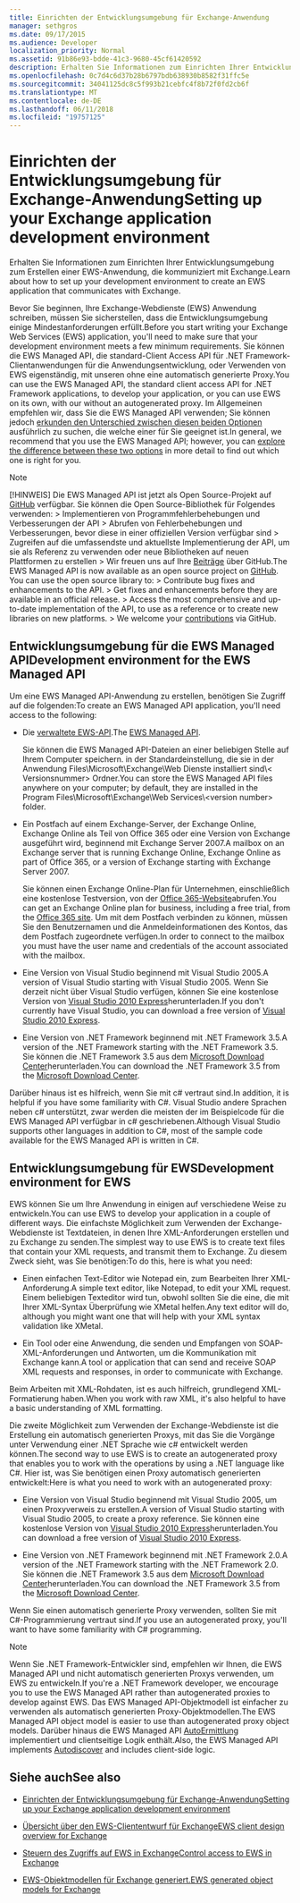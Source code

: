 ```yaml
---
title: Einrichten der Entwicklungsumgebung für Exchange-Anwendung
manager: sethgros
ms.date: 09/17/2015
ms.audience: Developer
localization_priority: Normal
ms.assetid: 91b86e93-bdde-41c3-9680-45cf61420592
description: Erhalten Sie Informationen zum Einrichten Ihrer Entwicklungsumgebung zum Erstellen einer EWS-Anwendung, die kommuniziert mit Exchange.
ms.openlocfilehash: 0c7d4c6d37b28b6797bdb638930b8582f31ffc5e
ms.sourcegitcommit: 34041125dc8c5f993b21cebfc4f8b72f0fd2cb6f
ms.translationtype: MT
ms.contentlocale: de-DE
ms.lasthandoff: 06/11/2018
ms.locfileid: "19757125"
---
```

# <a name="setting-up-your-exchange-application-development-environment"></a><span data-ttu-id="b2d38-103">Einrichten der Entwicklungsumgebung für Exchange-Anwendung</span><span class="sxs-lookup"><span data-stu-id="b2d38-103">Setting up your Exchange application development environment</span></span>

<span data-ttu-id="b2d38-104">Erhalten Sie Informationen zum Einrichten Ihrer Entwicklungsumgebung zum Erstellen einer EWS-Anwendung, die kommuniziert mit Exchange.</span><span class="sxs-lookup"><span data-stu-id="b2d38-104">Learn about how to set up your development environment to create an EWS application that communicates with Exchange.</span></span>
  
<span data-ttu-id="b2d38-105">Bevor Sie beginnen, Ihre Exchange-Webdienste (EWS) Anwendung schreiben, müssen Sie sicherstellen, dass die Entwicklungsumgebung einige Mindestanforderungen erfüllt.</span><span class="sxs-lookup"><span data-stu-id="b2d38-105">Before you start writing your Exchange Web Services (EWS) application, you'll need to make sure that your development environment meets a few minimum requirements.</span></span> <span data-ttu-id="b2d38-106">Sie können die EWS Managed API, die standard-Client Access API für .NET Framework-Clientanwendungen für die Anwendungsentwicklung, oder Verwenden von EWS eigenständig, mit unseren ohne eine automatisch generierte Proxy.</span><span class="sxs-lookup"><span data-stu-id="b2d38-106">You can use the EWS Managed API, the standard client access API for .NET Framework applications, to develop your application, or you can use EWS on its own, with our without an autogenerated proxy.</span></span> <span data-ttu-id="b2d38-107">Im Allgemeinen empfehlen wir, dass Sie die EWS Managed API verwenden; Sie können jedoch [erkunden den Unterschied zwischen diesen beiden Optionen](ews-client-design-overview-for-exchange.md) ausführlich zu suchen, die welche einer für Sie geeignet ist.</span><span class="sxs-lookup"><span data-stu-id="b2d38-107">In general, we recommend that you use the EWS Managed API; however, you can [explore the difference between these two options](ews-client-design-overview-for-exchange.md) in more detail to find out which one is right for you.</span></span> 
  
> [!NOTE]
>  <span data-ttu-id="b2d38-p102">[!HINWEIS]  Die EWS Managed API ist jetzt als Open Source-Projekt auf [GitHub](https://github.com/officedev/ews-managed-api) verfügbar. Sie können die Open Source-Bibliothek für Folgendes verwenden: >  Implementieren von Programmfehlerbehebungen und Verbesserungen der API >  Abrufen von Fehlerbehebungen und Verbesserungen, bevor diese in einer offiziellen Version verfügbar sind >  Zugreifen auf die umfassendste und aktuellste Implementierung der API, um sie als Referenz zu verwenden oder neue Bibliotheken auf neuen Plattformen zu erstellen >  Wir freuen uns auf Ihre [Beiträge](https://github.com/OfficeDev/ews-managed-api/blob/master/CONTRIBUTING.md) über GitHub.</span><span class="sxs-lookup"><span data-stu-id="b2d38-p102">The EWS Managed API is now available as an open source project on [GitHub](https://github.com/officedev/ews-managed-api). You can use the open source library to: >  Contribute bug fixes and enhancements to the API. >  Get fixes and enhancements before they are available in an official release. >  Access the most comprehensive and up-to-date implementation of the API, to use as a reference or to create new libraries on new platforms. >  We welcome your [contributions](https://github.com/OfficeDev/ews-managed-api/blob/master/CONTRIBUTING.md) via GitHub.</span></span> 
  
## <a name="development-environment-for-the-ews-managed-api"></a><span data-ttu-id="b2d38-113">Entwicklungsumgebung für die EWS Managed API</span><span class="sxs-lookup"><span data-stu-id="b2d38-113">Development environment for the EWS Managed API</span></span>
<span data-ttu-id="b2d38-114"><a name="bk_EWSMA"> </a></span><span class="sxs-lookup"><span data-stu-id="b2d38-114"></span></span>

<span data-ttu-id="b2d38-115">Um eine EWS Managed API-Anwendung zu erstellen, benötigen Sie Zugriff auf die folgenden:</span><span class="sxs-lookup"><span data-stu-id="b2d38-115">To create an EWS Managed API application, you'll need access to the following:</span></span>
  
- <span data-ttu-id="b2d38-116">Die [verwaltete EWS-API](http://aka.ms/ews-managed-api-readme).</span><span class="sxs-lookup"><span data-stu-id="b2d38-116">The [EWS Managed API](http://aka.ms/ews-managed-api-readme).</span></span> 
    
    <span data-ttu-id="b2d38-117">Sie können die EWS Managed API-Dateien an einer beliebigen Stelle auf Ihrem Computer speichern. in der Standardeinstellung, die sie in der Anwendung Files\Microsoft\Exchange\Web Dienste installiert sind\\< Versionsnummer\> Ordner.</span><span class="sxs-lookup"><span data-stu-id="b2d38-117">You can store the EWS Managed API files anywhere on your computer; by default, they are installed in the Program Files\Microsoft\Exchange\Web Services\\<version number\> folder.</span></span>
    
- <span data-ttu-id="b2d38-118">Ein Postfach auf einem Exchange-Server, der Exchange Online, Exchange Online als Teil von Office 365 oder eine Version von Exchange ausgeführt wird, beginnend mit Exchange Server 2007.</span><span class="sxs-lookup"><span data-stu-id="b2d38-118">A mailbox on an Exchange server that is running Exchange Online, Exchange Online as part of Office 365, or a version of Exchange starting with Exchange Server 2007.</span></span> 
    
    <span data-ttu-id="b2d38-119">Sie können einen Exchange Online-Plan für Unternehmen, einschließlich eine kostenlose Testversion, von der [Office 365-Website](http://office.microsoft.com/en-us/business/compare-office-365-for-business-plans-FX102918419.aspx#fbid=1tsGNIE7e3a)abrufen.</span><span class="sxs-lookup"><span data-stu-id="b2d38-119">You can get an Exchange Online plan for business, including a free trial, from the [Office 365 site](http://office.microsoft.com/en-us/business/compare-office-365-for-business-plans-FX102918419.aspx#fbid=1tsGNIE7e3a).</span></span> <span data-ttu-id="b2d38-120">Um mit dem Postfach verbinden zu können, müssen Sie den Benutzernamen und die Anmeldeinformationen des Kontos, das dem Postfach zugeordnete verfügen.</span><span class="sxs-lookup"><span data-stu-id="b2d38-120">In order to connect to the mailbox you must have the user name and credentials of the account associated with the mailbox.</span></span>
    
- <span data-ttu-id="b2d38-121">Eine Version von Visual Studio beginnend mit Visual Studio 2005.</span><span class="sxs-lookup"><span data-stu-id="b2d38-121">A version of Visual Studio starting with Visual Studio 2005.</span></span> <span data-ttu-id="b2d38-122">Wenn Sie derzeit nicht über Visual Studio verfügen, können Sie eine kostenlose Version von [Visual Studio 2010 Express](http://www.microsoft.com/visualstudio/eng/products/visual-studio-2010-express)herunterladen.</span><span class="sxs-lookup"><span data-stu-id="b2d38-122">If you don't currently have Visual Studio, you can download a free version of [Visual Studio 2010 Express](http://www.microsoft.com/visualstudio/eng/products/visual-studio-2010-express).</span></span>
    
- <span data-ttu-id="b2d38-123">Eine Version von .NET Framework beginnend mit .NET Framework 3.5.</span><span class="sxs-lookup"><span data-stu-id="b2d38-123">A version of the .NET Framework starting with the .NET Framework 3.5.</span></span> <span data-ttu-id="b2d38-124">Sie können die .NET Framework 3.5 aus dem [Microsoft Download Center](http://go.microsoft.com/fwlink/?LinkId=191777)herunterladen.</span><span class="sxs-lookup"><span data-stu-id="b2d38-124">You can download the .NET Framework 3.5 from the [Microsoft Download Center](http://go.microsoft.com/fwlink/?LinkId=191777).</span></span>
    
<span data-ttu-id="b2d38-125">Darüber hinaus ist es hilfreich, wenn Sie mit c# vertraut sind.</span><span class="sxs-lookup"><span data-stu-id="b2d38-125">In addition, it is helpful if you have some familiarity with C#.</span></span> <span data-ttu-id="b2d38-126">Visual Studio andere Sprachen neben c# unterstützt, zwar werden die meisten der im Beispielcode für die EWS Managed API verfügbar in c# geschriebenen.</span><span class="sxs-lookup"><span data-stu-id="b2d38-126">Although Visual Studio supports other languages in addition to C#, most of the sample code available for the EWS Managed API is written in C#.</span></span>
  
## <a name="development-environment-for-ews"></a><span data-ttu-id="b2d38-127">Entwicklungsumgebung für EWS</span><span class="sxs-lookup"><span data-stu-id="b2d38-127">Development environment for EWS</span></span>
<span data-ttu-id="b2d38-128"><a name="bk_EWS"> </a></span><span class="sxs-lookup"><span data-stu-id="b2d38-128"></span></span>

<span data-ttu-id="b2d38-129">EWS können Sie um Ihre Anwendung in einigen auf verschiedene Weise zu entwickeln.</span><span class="sxs-lookup"><span data-stu-id="b2d38-129">You can use EWS to develop your application in a couple of different ways.</span></span> <span data-ttu-id="b2d38-130">Die einfachste Möglichkeit zum Verwenden der Exchange-Webdienste ist Textdateien, in denen Ihre XML-Anforderungen erstellen und zu Exchange zu senden.</span><span class="sxs-lookup"><span data-stu-id="b2d38-130">The simplest way to use EWS is to create text files that contain your XML requests, and transmit them to Exchange.</span></span> <span data-ttu-id="b2d38-131">Zu diesem Zweck sieht, was Sie benötigen:</span><span class="sxs-lookup"><span data-stu-id="b2d38-131">To do this, here is what you need:</span></span> 
  
- <span data-ttu-id="b2d38-132">Einen einfachen Text-Editor wie Notepad ein, zum Bearbeiten Ihrer XML-Anforderung.</span><span class="sxs-lookup"><span data-stu-id="b2d38-132">A simple text editor, like Notepad, to edit your XML request.</span></span> <span data-ttu-id="b2d38-133">Einem beliebigen Texteditor wird tun, obwohl sollten Sie die eine, die mit Ihrer XML-Syntax Überprüfung wie XMetal helfen.</span><span class="sxs-lookup"><span data-stu-id="b2d38-133">Any text editor will do, although you might want one that will help with your XML syntax validation like XMetal.</span></span>
    
- <span data-ttu-id="b2d38-134">Ein Tool oder eine Anwendung, die senden und Empfangen von SOAP-XML-Anforderungen und Antworten, um die Kommunikation mit Exchange kann.</span><span class="sxs-lookup"><span data-stu-id="b2d38-134">A tool or application that can send and receive SOAP XML requests and responses, in order to communicate with Exchange.</span></span>
    
<span data-ttu-id="b2d38-135">Beim Arbeiten mit XML-Rohdaten, ist es auch hilfreich, grundlegend XML-Formatierung haben.</span><span class="sxs-lookup"><span data-stu-id="b2d38-135">When you work with raw XML, it's also helpful to have a basic understanding of XML formatting.</span></span>
  
<span data-ttu-id="b2d38-136">Die zweite Möglichkeit zum Verwenden der Exchange-Webdienste ist die Erstellung ein automatisch generierten Proxys, mit das Sie die Vorgänge unter Verwendung einer .NET Sprache wie c# entwickelt werden können.</span><span class="sxs-lookup"><span data-stu-id="b2d38-136">The second way to use EWS is to create an autogenerated proxy that enables you to work with the operations by using a .NET language like C#.</span></span> <span data-ttu-id="b2d38-137">Hier ist, was Sie benötigen einen Proxy automatisch generierten entwickelt:</span><span class="sxs-lookup"><span data-stu-id="b2d38-137">Here is what you need to work with an autogenerated proxy:</span></span>
  
- <span data-ttu-id="b2d38-138">Eine Version von Visual Studio beginnend mit Visual Studio 2005, um einen Proxyverweis zu erstellen.</span><span class="sxs-lookup"><span data-stu-id="b2d38-138">A version of Visual Studio starting with Visual Studio 2005, to create a proxy reference.</span></span> <span data-ttu-id="b2d38-139">Sie können eine kostenlose Version von [Visual Studio 2010 Express](http://www.microsoft.com/visualstudio/eng/products/visual-studio-2010-express)herunterladen.</span><span class="sxs-lookup"><span data-stu-id="b2d38-139">You can download a free version of [Visual Studio 2010 Express](http://www.microsoft.com/visualstudio/eng/products/visual-studio-2010-express).</span></span>
    
- <span data-ttu-id="b2d38-140">Eine Version von .NET Framework beginnend mit .NET Framework 2.0.</span><span class="sxs-lookup"><span data-stu-id="b2d38-140">A version of the .NET Framework starting with the .NET Framework 2.0.</span></span> <span data-ttu-id="b2d38-141">Sie können die .NET Framework 3.5 aus dem [Microsoft Download Center](http://go.microsoft.com/fwlink/?LinkId=191777)herunterladen.</span><span class="sxs-lookup"><span data-stu-id="b2d38-141">You can download the .NET Framework 3.5 from the [Microsoft Download Center](http://go.microsoft.com/fwlink/?LinkId=191777).</span></span>
    
<span data-ttu-id="b2d38-142">Wenn Sie einen automatisch generierte Proxy verwenden, sollten Sie mit C#-Programmierung vertraut sind.</span><span class="sxs-lookup"><span data-stu-id="b2d38-142">If you use an autogenerated proxy, you'll want to have some familiarity with C# programming.</span></span>
  
> [!NOTE]
> <span data-ttu-id="b2d38-143">Wenn Sie .NET Framework-Entwickler sind, empfehlen wir Ihnen, die EWS Managed API und nicht automatisch generierten Proxys verwenden, um EWS zu entwickeln.</span><span class="sxs-lookup"><span data-stu-id="b2d38-143">If you're a .NET Framework developer, we encourage you to use the EWS Managed API rather than autogenerated proxies to develop against EWS.</span></span> <span data-ttu-id="b2d38-144">Das EWS Managed API-Objektmodell ist einfacher zu verwenden als automatisch generierten Proxy-Objektmodellen.</span><span class="sxs-lookup"><span data-stu-id="b2d38-144">The EWS Managed API object model is easier to use than autogenerated proxy object models.</span></span> <span data-ttu-id="b2d38-145">Darüber hinaus die EWS Managed API [AutoErmittlung](autodiscover-for-exchange.md) implementiert und clientseitige Logik enthält.</span><span class="sxs-lookup"><span data-stu-id="b2d38-145">Also, the EWS Managed API implements [Autodiscover](autodiscover-for-exchange.md) and includes client-side logic.</span></span> 
  
## <a name="see-also"></a><span data-ttu-id="b2d38-146">Siehe auch</span><span class="sxs-lookup"><span data-stu-id="b2d38-146">See also</span></span>


- [<span data-ttu-id="b2d38-147">Einrichten der Entwicklungsumgebung für Exchange-Anwendung</span><span class="sxs-lookup"><span data-stu-id="b2d38-147">Setting up your Exchange application development environment</span></span>](setting-up-your-exchange-application-development-environment.md)
    
- [<span data-ttu-id="b2d38-148">Übersicht über den EWS-Cliententwurf für Exchange</span><span class="sxs-lookup"><span data-stu-id="b2d38-148">EWS client design overview for Exchange</span></span>](ews-client-design-overview-for-exchange.md)
    
- [<span data-ttu-id="b2d38-149">Steuern des Zugriffs auf EWS in Exchange</span><span class="sxs-lookup"><span data-stu-id="b2d38-149">Control access to EWS in Exchange</span></span>](how-to-control-access-to-ews-in-exchange.md)
    
- [<span data-ttu-id="b2d38-150">EWS-Objektmodellen für Exchange generiert.</span><span class="sxs-lookup"><span data-stu-id="b2d38-150">EWS generated object models for Exchange</span></span>](https://msdn.microsoft.com/en-us/library/jj190899)
    

